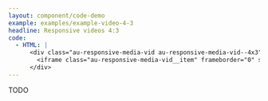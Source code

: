 ```yaml
---
layout: component/code-demo
example: examples/example-video-4-3
headline: Responsive videos 4:3
code:
  - HTML: |
      <div class="au-responsive-media-vid au-responsive-media-vid--4x3">
        <iframe class="au-responsive-media-vid__item" frameborder="0" src="#"></iframe>
      </div>
---
```


TODO
